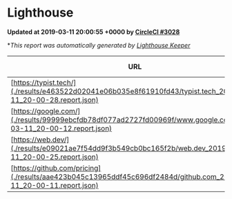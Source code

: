 
# Lighthouse

**Updated at 2019-03-11 20:00:55 +0000 by [CircleCI #3028](https://circleci.com/gh/ItinerisLtd/lighthouse-keeper-example/3028)**

**This report was automatically generated by [Lighthouse Keeper](https://github.com/itinerisltd/lighthouse-keeper)*

| URL | Performance | Accessibility | Best Practices | SEO | PWA | Updated At |
| --- | --- | --- | --- | --- | --- | --- |
| [https://typist.tech/](./results/e463522d02041e06b035e8f61910fd43/typist.tech_2019-03-11_20-00-28.report.json) | 1 |  |  |  |  | 2019-03-11T20:00:28.184Z |
| [https://google.com/](./results/99999ebcfdb78df077ad2727fd00969f/www.google.com_2019-03-11_20-00-12.report.json) | 0.94 | 0.71 | 0.93 | 0.82 | 0.58 | 2019-03-11T20:00:12.642Z |
| [https://web.dev/](./results/e09021ae7f54dd9f3b549cb0bc165f2b/web.dev_2019-03-11_20-00-25.report.json) | 0.95 | 0.93 | 1 | 0.87 | 1 | 2019-03-11T20:00:25.122Z |
| [https://github.com/pricing](./results/aae423b045c13965ddf45c696df2484d/github.com_2019-03-11_20-00-11.report.json) | 0.8 | 0.89 | 0.93 | 0.91 | 0.58 | 2019-03-11T20:00:11.058Z |
